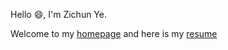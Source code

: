 Hello 😄, I'm Zichun Ye.

Welcome to my [homepage](https://github.com/AlchemistYe/AlchemistYe/blob/main/Resume_en.pdf) and here is my [resume](https://github.com/AlchemistYe/AlchemistYe/blob/main/Resume_en.pdf)

